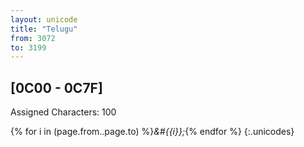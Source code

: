 ```yaml
---
layout: unicode
title: "Telugu"
from: 3072
to: 3199
---
```


## 	[0C00 - 0C7F]

Assigned Characters: 100

{% for i in (page.from..page.to) %}<i>&#{{i}};</i>{% endfor %}
{:.unicodes}
